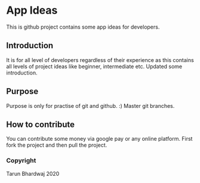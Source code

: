# App Ideas
This is github project contains some app ideas for developers.

## Introduction
It is for all level of developers regardless of their experience as this contains all levels of project ideas like beginner, intermediate etc.
Updated some introduction.

## Purpose
Purpose is only for practise of git and github. :)
Master git branches.

## How to contribute
You can contribute some money via google pay or any online platform.
First fork the project and then pull the project.

### Copyright
Tarun Bhardwaj 2020
